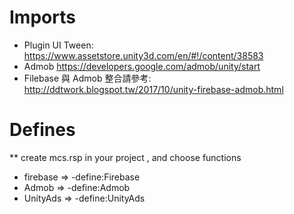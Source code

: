 # Imports

- Plugin UI Tween: https://www.assetstore.unity3d.com/en/#!/content/38583
- Admob https://developers.google.com/admob/unity/start
- Filebase 與 Admob 整合請參考: http://ddtwork.blogspot.tw/2017/10/unity-firebase-admob.html

# Defines
   **  create mcs.rsp in your project , and choose functions
  - firebase =>  -define:Firebase
  - Admob => -define:Admob
  - UnityAds => -define:UnityAds
